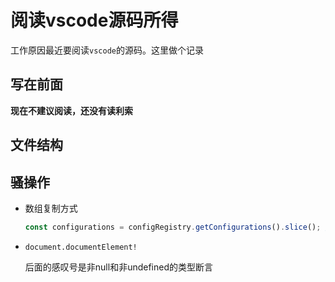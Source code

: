 # 阅读vscode源码所得

工作原因最近要阅读`vscode`的源码。这里做个记录

## 写在前面

**现在不建议阅读，还没有读利索**

## 文件结构

## 骚操作

- 数组复制方式
  ```js
  const configurations = configRegistry.getConfigurations().slice(); // 返回一个新的数组
  ```

- `document.documentElement!`

  后面的感叹号是非null和非undefined的类型断言
